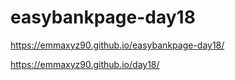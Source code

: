 # easybankpage-day18


https://emmaxyz90.github.io/easybankpage-day18/


https://emmaxyz90.github.io/day18/
